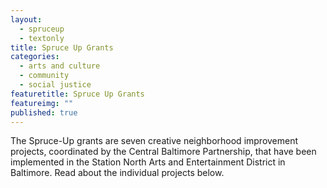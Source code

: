 ```yaml
---
layout: 
  - spruceup
  - textonly
title: Spruce Up Grants
categories: 
  - arts and culture
  - community
  - social justice
featuretitle: Spruce Up Grants
featureimg: ""
published: true
---
```


The Spruce-Up grants are seven creative neighborhood improvement projects, coordinated by the Central Baltimore Partnership, that have been implemented in the Station North Arts and Entertainment District in Baltimore. Read about the individual projects below. 